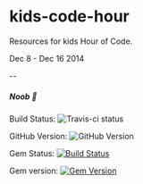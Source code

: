 kids-code-hour
==============

Resources for kids Hour of Code.

Dec 8 - Dec 16 2014


-- 

##### Noob 🐼 

Build Status: ![Travis-ci status](http://travis-ci.org/roachhd/kids-code-hour.svg?gh-pages=42531987)

GitHub Version: ![GitHub Version](https://badge.fury.io/for/gh/roachhd%F2kids-code-hour.svg)

Gem Status: [![Build Status](https://travis-ci.org/github/pages-gem.svg?branch=master)](https://travis-ci.org/github/pages-gem)

Gem version: [![Gem Version](https://badge.fury.io/rb/github-pages.svg)](http://badge.fury.io/rb/github-pages)

